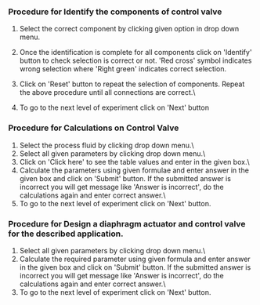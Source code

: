 ### Procedure for Identify the components of control valve

1) Select the correct component by clicking given option in drop down menu.
2) Once the identification is complete for all components click on 'Identify' button to check selection is correct or not. 'Red cross' symbol indicates wrong selection where 'Right green' indicates correct selection.

3) Click on 'Reset' button to repeat the selection of components. Repeat the above procedure until all connections are correct.\
4) To go to the next level of experiment click on 'Next' button

### Procedure for Calculations on Control Valve

1) Select the process fluid by clicking drop down menu.\
2) Select all given parameters by clicking drop down menu.\
3) Click on 'Click here' to see the table values and enter in the given box.\
4) Calculate the parameters using given formulae and enter answer in the given box and click on 'Submit' button. If the submitted answer is incorrect you will get message like 'Answer is incorrect', do the calculations again and enter correct answer.\
5) To go to the next level of experiment click on 'Next' button.

### Procedure for Design a diaphragm actuator and control valve for the described application.
1) Select all given parameters by clicking drop down menu.\
2) Calculate the required parameter using given formula and enter answer in the given box and click on 'Submit' button. If the submitted answer is incorrect you will get message like 'Answer is incorrect', do the calculations again and enter correct answer.\
3) To go to the next level of experiment click on 'Next' button.
